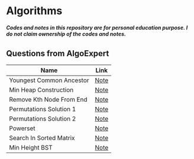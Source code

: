 # Algorithms
###### ***Codes and notes in this repository are for personal education purpose. I do not claim ownership of the codes and notes.***
## Questions from AlgoExpert 
Name                       | Link
---------------------------|------
 Youngest Common Ancestor  |[Note](https://github.com/jinmountain/Algorithms/blob/master/algoExpert/youngestCommonAncestor.py)
 Min Heap Construction     |[Note](https://github.com/jinmountain/Algorithms/blob/master/algoExpert/minHeapConstruction.py)
 Remove Kth Node From End  |[Note](https://github.com/jinmountain/Algorithms/blob/master/algoExpert/removeKthNodeFromEnd.py)
 Permutations Solution 1   |[Note](https://github.com/jinmountain/Algorithms/blob/master/algoExpert/permutations_sol1.py)
 Permutations Solution 2   |[Note](https://github.com/jinmountain/Algorithms/blob/master/algoExpert/permutations_sol2.py)
 Powerset                  |[Note](https://github.com/jinmountain/Algorithms/blob/master/algoExpert/powerset.py)
 Search In Sorted Matrix   |[Note](https://github.com/jinmountain/Algorithms/blob/master/algoExpert/searchInSortedMatrix.py)
 Min Height BST            |[Note](https://github.com/jinmountain/Algorithms/blob/master/algoExpert/minHeightBst.py)